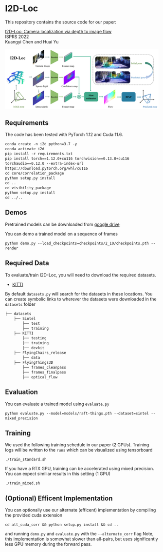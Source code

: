 # I2D-Loc
This repository contains the source code for our paper:

[I2D-Loc: Camera localization via depth to image flow](https://levenberg.github.io/I2D-Loc/)<br/>
ISPRS 2022 <br/>
Kuangyi Chen and Huai Yu<br/>

<img src="Network.png">

## Requirements
The code has been tested with PyTorch 1.12 and Cuda 11.6.
```Shell
conda create -n i2d python=3.7 -y
conda activate i2d
pip install -r requirements.txt
pip install torch==1.12.0+cu116 torchvision==0.13.0+cu116 torchaudio==0.12.0 --extra-index-url https://download.pytorch.org/whl/cu116
cd core/correlation_package
python setup.py install
cd ..
cd visibility_package
python setup.py install
cd ../..
```

## Demos
Pretrained models can be downloaded from [google drive](https://drive.google.com/drive/folders/19VWNCPR1me7SnON1NYJRFrdgd1sKj052?usp=sharing)

You can demo a trained model on a sequence of frames
```Shell
python demo.py --load_checkpoints=checkpoints/2_10/checkpoints.pth --render
```

## Required Data
To evaluate/train I2D-Loc, you will need to download the required datasets.
* [KITTI](http://www.cvlibs.net/datasets/kitti/eval_scene_flow.php?benchmark=flow)



By default `datasets.py` will search for the datasets in these locations. You can create symbolic links to wherever the datasets were downloaded in the `datasets` folder

```Shell
├── datasets
    ├── Sintel
        ├── test
        ├── training
    ├── KITTI
        ├── testing
        ├── training
        ├── devkit
    ├── FlyingChairs_release
        ├── data
    ├── FlyingThings3D
        ├── frames_cleanpass
        ├── frames_finalpass
        ├── optical_flow
```

## Evaluation
You can evaluate a trained model using `evaluate.py`
```Shell
python evaluate.py --model=models/raft-things.pth --dataset=sintel --mixed_precision
```

## Training
We used the following training schedule in our paper (2 GPUs). Training logs will be written to the `runs` which can be visualized using tensorboard
```Shell
./train_standard.sh
```

If you have a RTX GPU, training can be accelerated using mixed precision. You can expect similiar results in this setting (1 GPU)
```Shell
./train_mixed.sh
```

## (Optional) Efficent Implementation
You can optionally use our alternate (efficent) implementation by compiling the provided cuda extension
```Shell
cd alt_cuda_corr && python setup.py install && cd ..
```
and running `demo.py` and `evaluate.py` with the `--alternate_corr` flag Note, this implementation is somewhat slower than all-pairs, but uses significantly less GPU memory during the forward pass.
